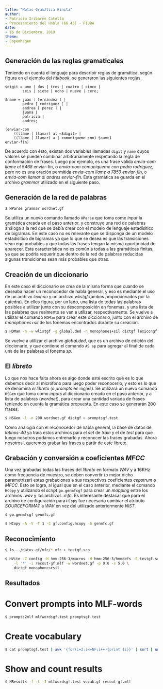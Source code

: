 ```yaml
---
title: "Notas Gramática Finita"
author:
- Patricio Iribarne Catella
- Procesamiento del Habla (66.43) - FIUBA
date:
- 16 de Diciembre, 2019
theme:
- Copenhagen
---
```



## Generación de las reglas gramaticales

Teniendo en cuenta el lenguaje para describir reglas de gramática, según figura en el ejemplo del _htkbook_, se generaron las siguientes reglas.

```
$digit = uno | dos | tres | cuatro | cinco |
	 	seis | siete | ocho | nueve | cero;

$name = juan [ fernandez ] |
		pedro [ rodriguez ] |
		andrea [ perez ] |
		juana |
		patricia |
		andres;

(enviar-com
	((llame | llamar) al <$digit> |
	((llame | llamar) a | comuniqueme con) $name)
enviar-fin)
```

De acuerdo con ésto, existen dos variables llamadas `digit` y `name` cuyos valores se pueden combinar arbitrariamente respetando la regla de conformación de frases. Luego por ejemplo, es una frase válida _envia-com llame al 5468_ enviar-fin, o _envia-com comuniqueme con pedro rodriguez_, pero no es una oración permitida _envia-com llame a 7859 enviar-fin_, o _envia-com llamar al andres enviar-fin_. Esta gramática se guarda en el archivo _grammar_ utilizado en el siguiente paso.


## Generación de la red de palabras

```bash
$ HParse grammar wordnet.gf
```

Se utiliza un nuevo comando llamado `HParse` que toma como _input_ la gramática creada en el paso anterior, y construye una red de palabras análoga a la red que se debía crear con el modelo de lenguaje estadísitico de bigramas. En este caso no es relevante que se disponga de un modelo estadísitico de bigramas ya que lo que se desea es que las transiciones sean equiprobables y que todas las frases tengan la misma opurtunidad de aparecer. Esta característica no es común a todas a las gramáticas finitas, ya que se podría requerir que dentro de la red de palabras reducidas algunas transiciones sean más probables que otras.


## Creación de un diccionario

En este caso el diccionario se crea de la misma forma que cuando se deseaba hacer un reconocedor de habla general, y eso es mediante el uso de un archivo _lexicon_ y un archivo _wlistgf_ (ambos proporcionados por la cátedra). En ellos figura, por un lado, una lista de todas las palabras posibles a utilizar junto con su descomposición en fonemas, y una lista de las palabras que realmente se van a utilizar, respectivamente. Se vuelve a utilizar el comando `HDMan` para crear este diccionario, junto con el archivo de _monophones+sil_ de los fonemas encontrados durante su creación.

```bash
$ HDMan -m -w wlistgf -g global.ded -n monophones+sil dictgf lexicongf
```

Se vuelve a utilizar el archivo _global.ded_, que es un archivo de edición del diccionario, y que contiene el comando `AS sp` para agregar al final de cada una de las palabras el fonema _sp_.


## El _libreto_

Lo que nos hace falta ahora es algo donde esté escrito qué es lo que debemos decir al micrófono para luego poder reconocerlo, y esto es lo que se denomina _el libreto_ (o _prompts_ en inglés). Se utilizará un nuevo comando `HSGen` que toma como _inputs_ al diccionario creado en el paso anterior, y a lista de palabras (_wordnet_), para crear una cantidad variada de frases teniendo en cuenta la gramática propuesta. En este caso se generarán 200 frases.

```bash
$ HSGen -l -n 200 wordnet.gf dictgf > promptsgf.test
```

Como analogía con el reconocedor de habla general, la base de datos de _latinos-40_ ya traía estos archivos para el _set_ de _train_ y el de _test_ para que luego nosotros podamos entrenarlo y reconocer las frases grabadas. Ahora nosotrosi, queremos grabar las frases a partir de este libreto.


## Grabación y conversión a coeficientes _MFCC_

Una vez grabadas todas las frases del _libreto_ en formato _WAV_ y a 16KHz como frecuencia de muestro, se deben convertir (o mejor dicho parametrizar) estas grabaciones a sus respectivos coeficientes _cepstrum_ o _MFCC_. Esto se logra, al igual que en el caso anterior, mediante el comando `HCopy` y utilizando el _script_ `go.genmfcgf` para crear un _mapping_ entre los archivos _.wav_ y los archivos _.mfc_. Es interesante destacar que para el archivo de configuración para `HCopy` fue necesario cambiar el atributo _SOURCEFORMAT_ a _WAV_ en vez del utilizado anteriormente _NIST_.

```bash
$ go.genmfcgf genmfc.gf

$ HCopy -A -V -T 1 -C gf.config.hcopy -S genmfc.gf 
```


## Reconocimiento

```bash
$ ls ../datos-gf/mfc/*.mfc > testgf.scp
```

```bash
$ HVite -C config -H hmm-256-3/macros -H hmm-256-3/hmmdefs -S testgf.scp \
	-l '*' -i recout-gf.mlf -w wordnet.gf -p 0.0 -s 5.0 \
	dictgf monophones+sil
```


## Resultados

# Convert prompts into MLF-words
```bash
$ prompts2mlf mlfwordsgf.test promptsgf.test
```

# Create vocabulary
```bash
$ cat promptsgf.test | awk '{for(i=2;i<=NF;i++){print $i}}' | sort | uniq > vocab.gf
```

# Show and count results
```bash
$ HResults -f -t -I mlfwordsgf.test vocab.gf recout-gf.mlf
```

